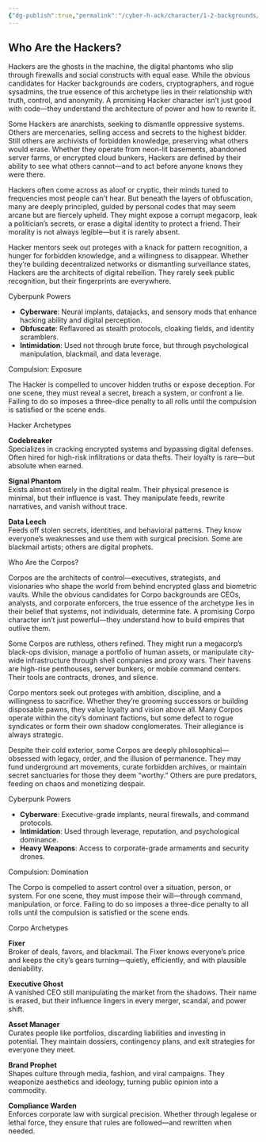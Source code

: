 ```yaml
---
{"dg-publish":true,"permalink":"/cyber-h-ack/character/1-2-backgrounds/"}
---
```


## Who Are the Hackers?

Hackers are the ghosts in the machine, the digital phantoms who slip through firewalls and social constructs with equal ease. While the obvious candidates for Hacker backgrounds are coders, cryptographers, and rogue sysadmins, the true essence of this archetype lies in their relationship with truth, control, and anonymity. A promising Hacker character isn’t just good with code—they understand the architecture of power and how to rewrite it.

Some Hackers are anarchists, seeking to dismantle oppressive systems. Others are mercenaries, selling access and secrets to the highest bidder. Still others are archivists of forbidden knowledge, preserving what others would erase. Whether they operate from neon-lit basements, abandoned server farms, or encrypted cloud bunkers, Hackers are defined by their ability to see what others cannot—and to act before anyone knows they were there.

Hackers often come across as aloof or cryptic, their minds tuned to frequencies most people can’t hear. But beneath the layers of obfuscation, many are deeply principled, guided by personal codes that may seem arcane but are fiercely upheld. They might expose a corrupt megacorp, leak a politician’s secrets, or erase a digital identity to protect a friend. Their morality is not always legible—but it is rarely absent.

Hacker mentors seek out proteges with a knack for pattern recognition, a hunger for forbidden knowledge, and a willingness to disappear. Whether they’re building decentralized networks or dismantling surveillance states, Hackers are the architects of digital rebellion. They rarely seek public recognition, but their fingerprints are everywhere.

Cyberpunk Powers

- **Cyberware**: Neural implants, datajacks, and sensory mods that enhance hacking ability and digital perception.
- **Obfuscate**: Reflavored as stealth protocols, cloaking fields, and identity scramblers.
- **Intimidation**: Used not through brute force, but through psychological manipulation, blackmail, and data leverage.

Compulsion: Exposure

The Hacker is compelled to uncover hidden truths or expose deception. For one scene, they must reveal a secret, breach a system, or confront a lie. Failing to do so imposes a three-dice penalty to all rolls until the compulsion is satisfied or the scene ends.

Hacker Archetypes

**Codebreaker**  
Specializes in cracking encrypted systems and bypassing digital defenses. Often hired for high-risk infiltrations or data thefts. Their loyalty is rare—but absolute when earned.

**Signal Phantom**  
Exists almost entirely in the digital realm. Their physical presence is minimal, but their influence is vast. They manipulate feeds, rewrite narratives, and vanish without trace.

**Data Leech**  
Feeds off stolen secrets, identities, and behavioral patterns. They know everyone’s weaknesses and use them with surgical precision. Some are blackmail artists; others are digital prophets.


Who Are the Corpos?

Corpos are the architects of control—executives, strategists, and visionaries who shape the world from behind encrypted glass and biometric vaults. While the obvious candidates for Corpo backgrounds are CEOs, analysts, and corporate enforcers, the true essence of the archetype lies in their belief that systems, not individuals, determine fate. A promising Corpo character isn’t just powerful—they understand how to build empires that outlive them.

Some Corpos are ruthless, others refined. They might run a megacorp’s black-ops division, manage a portfolio of human assets, or manipulate city-wide infrastructure through shell companies and proxy wars. Their havens are high-rise penthouses, server bunkers, or mobile command centers. Their tools are contracts, drones, and silence.

Corpo mentors seek out proteges with ambition, discipline, and a willingness to sacrifice. Whether they’re grooming successors or building disposable pawns, they value loyalty and vision above all. Many Corpos operate within the city’s dominant factions, but some defect to rogue syndicates or form their own shadow conglomerates. Their allegiance is always strategic.

Despite their cold exterior, some Corpos are deeply philosophical—obsessed with legacy, order, and the illusion of permanence. They may fund underground art movements, curate forbidden archives, or maintain secret sanctuaries for those they deem “worthy.” Others are pure predators, feeding on chaos and monetizing despair.

Cyberpunk Powers

- **Cyberware**: Executive-grade implants, neural firewalls, and command protocols.
- **Intimidation**: Used through leverage, reputation, and psychological dominance.
- **Heavy Weapons**: Access to corporate-grade armaments and security drones.

Compulsion: Domination

The Corpo is compelled to assert control over a situation, person, or system. For one scene, they must impose their will—through command, manipulation, or force. Failing to do so imposes a three-dice penalty to all rolls until the compulsion is satisfied or the scene ends.

Corpo Archetypes

**Fixer**  
Broker of deals, favors, and blackmail. The Fixer knows everyone’s price and keeps the city’s gears turning—quietly, efficiently, and with plausible deniability.

**Executive Ghost**  
A vanished CEO still manipulating the market from the shadows. Their name is erased, but their influence lingers in every merger, scandal, and power shift.

**Asset Manager**  
Curates people like portfolios, discarding liabilities and investing in potential. They maintain dossiers, contingency plans, and exit strategies for everyone they meet.

**Brand Prophet**  
Shapes culture through media, fashion, and viral campaigns. They weaponize aesthetics and ideology, turning public opinion into a commodity.

**Compliance Warden**  
Enforces corporate law with surgical precision. Whether through legalese or lethal force, they ensure that rules are followed—and rewritten when needed.